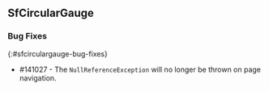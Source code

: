 ## SfCircularGauge

### Bug Fixes
{:#sfcirculargauge-bug-fixes}

* \#141027  - The `NullReferenceException` will no longer be thrown on page navigation.
